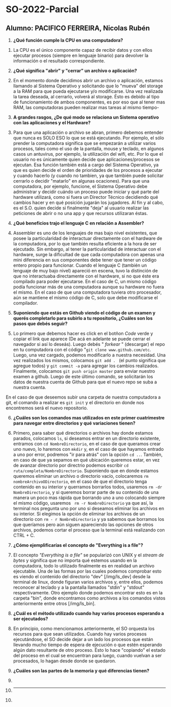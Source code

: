 # SO-2022-Parcial
## Alumno: PACIFICO FERREIRA, Nicolas Rubén

1) **¿Qué función cumple la CPU en una computadora?**

1. La CPU es el único componente capaz de recibir datos y con ellos ejecutar procesos (siempre en lenguaje binario) para devolver la información o el resultado correspondiente.

2) **¿Qué significa "abrir" y "cerrar" un archivo o aplicación?**

2. En el momento donde decidimos abrir un archivo o aplicación, estamos llamando al Sistema Operativo y solicitando que lo "mueva" del storage a la RAM para que pueda ejecutarse y/o modificarse. Una vez realizada la tarea deseada, al cerrarlo, volverá al storage. Ésto es debido al tipo de funcionamiento de ambos componentes, es por eso que al tener mas RAM, las computadoras pueden realizar mas tareas al mismo tiempo-

3) **A grandes rasgos, ¿De qué modo se relaciona un Sistema operativo con las aplicaciones y el Hardware?**

3. Para que una aplicación o archivo se abran, primero debemos entender que nunca es SOLO ESO lo que se está ejecutando. Por ejemplo, el sólo prender la computadora significa que se empezarán a utilizar varios procesos, tales como el uso de la pantalla, mouse y teclado, en algunos casos un antuvirus, por ejemplo, la utilización del wifi, etc. Por lo que el usuario no es únicamente quien decide que aplicaciones/procesos se ejecutan. Esa función también está a cargo del Sistema Operativo, ya que es quien decide el orden de prioridades de los procesos a ejecutar y cuando hacerlo (y cuando no tambien, ya que también puede solicitar cerrarlo o decidir "matarlo" en algunas ocaciones). Para que una computadora, por ejemplo, funcione, el Sistema Operativo debe administrar y decidir cuándo un proceso puede iniciar y qué parte del hardware utilizará, como si fuera un Director Técnico decidiendo qué cambios hacer y en qué posición jugarán los jugadores. Al fin y al cabo, es el S.O. quien decide si finalmente "deja" al usuario realizar las peticiones de abrir o no una app y que recursos utilizaran éstas.

4) **¿Qué beneficios trajo el lenguaje C en relación a Assembler?**

4. Assembler es uno de los lenguajes de mas bajo nivel existentes, que posee la particularidad de interactuar directamente con el hardware de la computadora, por lo que también resulta eficiente a la hora de ser ejecutado. Sin embargo, al tener la particularidad de interactuar con el hardware, surge la dificultad de que cada computadora con apenas una mini diferencia en sus componentes debe tener que tener un código entero propio para funcionar. Cuando el lenguaje C (también un lenguaje de muy bajo nivel) apareció en escena, tuvo la distinción de que no interactuaba directamente con el hardware, si no que éste era compilado para poder ejecutarse. En el caso de C, un mismo código podía funcionar más de una computadora aunque su hardware no fuera el mismo. En el caso de que una computadora tuviera otro procesador, aún se mantiene el mismo código de C, solo que debe modificarse el compilador.

5) **Suponiendo que estás en Github viendo el código de un examen y querés completarlo para subirlo a tu repositorio, ¿Cuáles son los pasos que debés seguir?**

5. Lo primero que debemos hacer es click en el botñon *Code* verde y copiar el link que aparece (De acá en adelante se puede cerrar el navegador si así lo deseás). Luego debés " *forkear* " (descargar) el repo en tu computadora con el código "```git clone www.github.com/etc```. Luego, una vez cargado, podemos modificarlo a nuestra necesidad. Una vez realizados los mismos, colocamos ```git add . ``` (el punto significa que agregue todos) y ``` git commit -a ``` para agregar los cambios realizados. Finalmente, colocamos ``` git push origin master ``` para enviar nuestro examen a github. Luego de este último comando, se solicitarán los datos de nuestra cuenta de Github para que el nuevo repo se suba a nuestra cuenta.

En el caso de que deseemos subir una carpeta de nuestra computadora a git, el comando a realizar es ``` git init ``` y el directorio en donde nos encontremos será el nuevo repositorio.

6) **¿Cuáles son los comandos mas utilizados en este primer cuatrimestre para navegar entre directorios y qué variaciones tienen?**

6. Primero, para saber qué directorios o archivos hay donde estamos parados, colocamos ``` ls ```, si deseamos entrar en un directorio existente, entramos con ``` cd NombreDirectorio ```, en el caso de que queramos crear uno nuevo, lo haremos con ``` mkdir ``` y, en el caso de que hayamos entrado a uno por error, podremos "ir para atrás" con la opción ``` cd .. ```. También, en caso de que ya sepamos en qué ubicación queremos estar, en vez de avanzar directorio por directrio podemos escribir ``` cd ruta/completa/NombreDirectorio ```. Suponiendo que en donde estamos queremos eliminar un archivo o directorio vacío, colocaremos ``` rm nombreArchivoODirectorio ```, en el caso de que el directorio tenga contenido en su interior y querramos borrarlos todos, usaremos ``` rm -dr NombreDirectorio ```, y si queremos borrar parte de su contenido de una manera un poco mas rápida que borrando uno a uno colocando siempre el mismo código, usaremos ``` rm -r NombreDirectorio``` ya que así, la terminal nos pregunta uno por uno si deseamos eliminar los archivos en su interior. Si elegimos la opción de eliminar los archivos de un directorio con ``` rm - r NombreDirectorio ``` y ya sabemos que borramos los que queríamos pero aún siguen apareciendo las opciones de otros archivos, podemos cortar el proceso que la terminal está realizando con CTRL + C.

7) **¿Cómo ejemplificarías el concepto de "Everything is a file"?**

7. El concepto *"Everything is a file"* se popularizó con UNIX y el *stream de bytes* y significa que no importa qué estemos usando en la computadora, todo lo utilizado finalmente es en realidad un archivo ejecutable. Una de las formas por las cuales podemos comprobar esto es viendo el contenido del directorio "dev" [/img/ls_dev] desde la terminal de linux, donde figuran varios archivos y, entre ellos, podemos reconocer al teclado y a la pantalla llamados "stdin" y "stdout" respectivamente. Otro ejemplo donde podemos encontrar esto es en la carpeta "bin", donde encontramos como archivos a los comandos vistos anteriormente entre otros [/img/ls_bin].

8) **¿Cuál es el método utilizado cuando hay varios procesos esperando a ser ejecutados?**

8. En principio, como mencionamos anteriormente, el SO orquesta los recursos para que sean utilizados. Cuando hay varios procesos ejecutándose, el SO decide dejar a un lado los procesos que están llevando mucho tiempo de espera de ejecución o que estén esperando algún dato resultante de otro proceso. Ésto lo hace "copiando" el estado del proceso en el cual se encuentran para luego, cuando vuelvan a ser procesados, lo hagan desde donde se quedaron.

9) **¿Cuáles son las partes de la memoria y qué diferencias tienen?**

9.

10) ****

10.